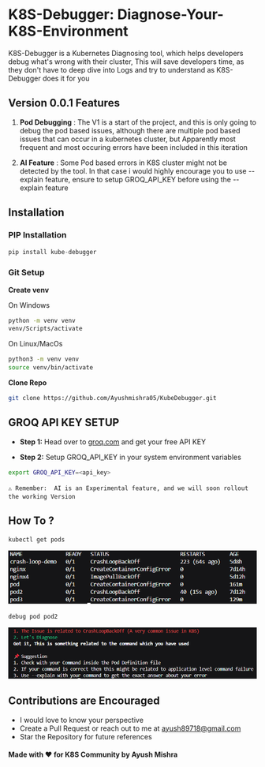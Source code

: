 # K8S-Debugger: Diagnose-Your-K8S-Environment
K8S-Debugger is a Kubernetes Diagnosing tool, which helps developers debug what's wrong with their cluster, This will save developers time, as they don't have to deep dive into Logs and try to understand as K8S-Debugger does it for you 

## Version 0.0.1 Features 

1) **Pod Debugging** : The V1 is a start of the project, and this is only going to debug the pod based issues, although there are multiple pod based issues that can occur in a kubernetes cluster, but Apparently most frequent and most occuring errors have been included in this iteration 

2) **AI Feature** : Some Pod based errors in K8S cluster might not be detected by the tool. In that case i would highly encourage you to use --explain feature, ensure to setup GROQ_API_KEY before using the --explain feature 


## Installation 
### PIP Installation
```python
pip install kube-debugger
```
### Git Setup 
**Create venv** 

On Windows 
```bash 
python -m venv venv
venv/Scripts/activate
```

On Linux/MacOs
```bash
python3 -m venv venv
source venv/bin/activate
```

**Clone Repo** 

```bash
git clone https://github.com/Ayushmishra05/KubeDebugger.git 
```


## GROQ API KEY SETUP 

- **Step 1:** Head over to [groq.com](https://groq.com) and get your free API KEY

- **Step 2:** Setup GROQ_API_KEY in your system environment variables 

``` bash
export GROQ_API_KEY=<api_key> 
```
`
⚠️ Remember:  AI is an Experimental feature, and we will soon rollout the working Version 
`

## How To ? 

```bash
kubectl get pods
```

![Output](image2.png) 

```bash
debug pod pod2
```
![Output](image.png) 



## Contributions are Encouraged 

- I would love to know your perspective 
- Create a Pull Request or reach out to me at ayush89718@gmail.com 
- Star the Repository for future references



#### Made with ❤️ for K8S Community by Ayush Mishra
